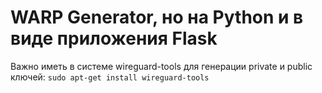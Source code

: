 # WARP Generator, но на Python и в виде приложения Flask
Важно иметь в системе wireguard-tools для генерации private и public ключей:
`sudo apt-get install wireguard-tools`
